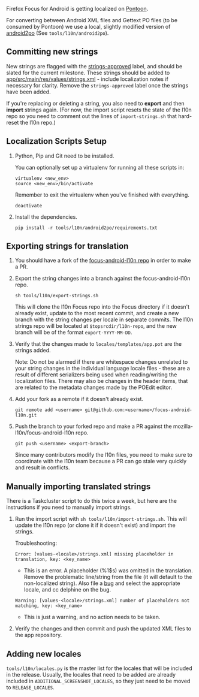 Firefox Focus for Android is getting localized on [Pontoon](https://pontoon.mozilla.org/projects/focus-for-android/).

For converting between Android XML files and Gettext PO files (to be consumed by Pontoon) we use a local, slightly modified version of [android2po](https://github.com/miracle2k/android2po) (See `tools/l10n/android2po`).

## Committing new strings

New strings are flagged with the [strings-approved](https://github.com/mozilla-mobile/focus-android/labels/strings-approved) label, and should be slated for the current milestone. These strings should be added to [app/src/main/res/values/strings.xml](https://github.com/mozilla-mobile/focus-android/blob/master/app/src/main/res/values/strings.xml) - include localization notes if necessary for clarity. Remove the `strings-approved` label once the strings have been added.

If you're replacing or deleting a string, you also need to **export** and then **import** strings again. (For now, the import script resets the state of the l10n repo so you need to comment out the lines of `import-strings.sh` that hard-reset the l10n repo.)

## Localization Scripts Setup

1. Python, Pip and Git need to be installed.

   You can optionally set up a virtualenv for running all these scripts in:
   ```shell
   virtualenv <new_env>
   source <new_env>/bin/activate
   ```

   Remember to exit the virtualenv when you've finished with everything.
   ```shell
   deactivate
   ```

1. Install the dependencies.

   ```shell
   pip install -r tools/l10n/android2po/requirements.txt
   ```

## Exporting strings for translation

1. You should have a fork of the [focus-android-l10n repo](https://github.com/mozilla-l10n/focus-android-l10n) in order to make a PR.

1. Export the string changes into a branch against the focus-android-l10n repo.
   ```shell
   sh tools/l10n/export-strings.sh
   ```

   This will clone the l10n Focus repo into the Focus directory if it doesn't already exist, update to the most recent commit, and create a new branch with the string changes per locale in separate commits. The l10n strings repo will be located at `$topsrcdir/l10n-repo`, and the new branch will be of the format `export-YYYY-MM-DD`.

1. Verify that the changes made to `locales/templates/app.pot` are the strings added.

   Note: Do not be alarmed if there are whitespace changes unrelated to your string changes in the individual language locale files - these are a result of different serializers being used when reading/writing the localization files. There may also be changes in the header items, that are related to the metadata changes made by the POEdit editor.

1. Add your fork as a remote if it doesn't already exist.

   `git remote add <username> git@github.com:<username>/focus-android-l10n.git`

1. Push the branch to your forked repo and make a PR against the mozilla-l10n/focus-android-l10n repo.

   `git push <username> <export-branch>`

    Since many contributors modify the l10n files, you need to make sure to coordinate with the l10n team because a PR can go stale very quickly and result in conflicts.

## Manually importing translated strings

There is a Taskcluster script to do this twice a week, but here are the instructions if you need to manually import strings.

1. Run the import script with `sh tools/l10n/import-strings.sh`. This will update the l10n repo (or clone it if it doesn't exist) and import the strings.

    Troubleshooting:

    `Error: [values-<locale>/strings.xml] missing placeholder in translation, key: <key_name>`

    * This is an error. A placeholder (%1$s) was omitted in the translation. Remove the problematic line/string from the file (it will default to the non-localized string). Also file a [bug](https://bugzilla.mozilla.org/enter_bug.cgi?product=Mozilla%20Localizations) and select the appropriate locale, and cc delphine on the bug.

    `Warning: [values-<locale>/strings.xml] number of placeholders not matching, key: <key_name>`

    * This is just a warning, and no action needs to be taken.

1. Verify the changes and then commit and push the updated XML files to the app repository.

## Adding new locales

`tools/l10n/locales.py` is the master list for the locales that will be included in the release. Usually, the locales that need to be added are already included in `ADDITIONAL_SCREENSHOT_LOCALES`, so they just need to be moved to `RELEASE_LOCALES`.
